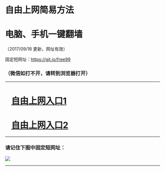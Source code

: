 ﻿# 自由上网简易方法

# 电脑、手机一键翻墙

（2017/09/18 更新，网址有效）

固定短网址：https://git.io/free99

### （微信如打不开，请转到浏览器打开）


***





# &nbsp;&nbsp; <a href="http://ft1729212255.fwq-tz1005.info/fwqtz01.html?t=091800123730 " target="_blank">自由上网入口1</a>
# &nbsp;&nbsp; <a href="http://ft1262928758.fwq-tz1006.info/fwqtz02.html?t=09180018616 " target="_blank">自由上网入口2</a>
***

### 请记住下图中固定短网址：

<img src="https://s3-us-west-2.amazonaws.com/fwq-1001/yjfq-20170905okok.png" /> 


***

